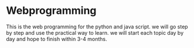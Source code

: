 # Webprogramming
This is the web programming for the python and java script. we will go step by step and use the practical way to learn. we will start each topic day by day and hope to finish within 3-4 months.  
